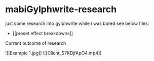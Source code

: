 # mabiGylphwrite-research
just some research into gylphwrite while i was bored
see below files:
- [[preset effect breakdowns]]


Current outcome of research

![[Example 1.jpg]]
![[Client_S7KDjfApO4.mp4]]